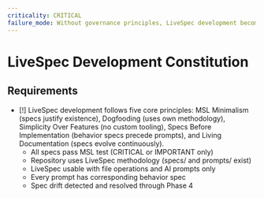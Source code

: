 ```yaml
---
criticality: CRITICAL
failure_mode: Without governance principles, LiveSpec development becomes inconsistent and violates its own philosophy
---
```


# LiveSpec Development Constitution

## Requirements
- [!] LiveSpec development follows five core principles: MSL Minimalism (specs justify existence), Dogfooding (uses own methodology), Simplicity Over Features (no custom tooling), Specs Before Implementation (behavior specs precede prompts), and Living Documentation (specs evolve continuously).
  - All specs pass MSL test (CRITICAL or IMPORTANT only)
  - Repository uses LiveSpec methodology (specs/ and prompts/ exist)
  - LiveSpec usable with file operations and AI prompts only
  - Every prompt has corresponding behavior spec
  - Spec drift detected and resolved through Phase 4

